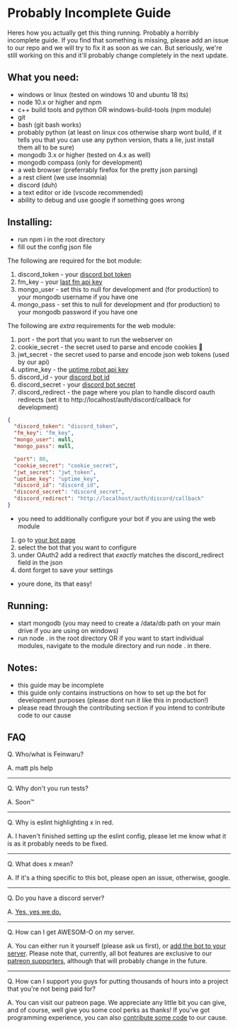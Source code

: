 # Probably Incomplete Guide

Heres how you actually get this thing running. Probably a horribly incomplete guide. If you find that something is missing, please add an issue to our repo and we will try to fix it as soon as we can.
But seriously, we're still working on this and it'll probably change completely in the next update.

## What you need:
- windows or linux (tested on windows 10 and ubuntu 18 lts)
- node 10.x or higher and npm
- c++ build tools and python OR windows-build-tools (npm module)
- git
- bash (git bash works)
- probably python (at least on linux cos otherwise sharp wont build, if it tells you that you can use any python version, thats a lie, just install them all to be sure)
- mongodb 3.x or higher (tested on 4.x as well)
- mongodb compass (only for development)
- a web browser (preferrably firefox for the pretty json parsing)
- a rest client (we use insomnia)
- discord (duh)
- a text editor or ide (vscode recommended)
- ability to debug and use google if something goes wrong

## Installing:
- run npm i in the root directory
- fill out the config json file

The following are required for the bot module:
1. discord_token - your [discord bot token](https://discordapp.com/developers/applications/)
1. fm_key - your [last fm api key](https://www.last.fm/api)
1. mongo_user - set this to null for development and (for production) to your mongodb username if you have one
1. mongo_pass - set this to null for development and (for production) to your mongodb password if you have one

The following are *extra* requirements for the web module:
1. port - the port that you want to run the webserver on
1. cookie_secret - the secret used to parse and encode cookies :cookie:
1. jwt_secret - the secret used to parse and encode json web tokens (used by our api)
1. uptime_key - the [uptime robot api key](https://uptimerobot.com/api)
1. discord_id - your [discord bot id](https://discordapp.com/developers/applications/)
1. discord_secret - your [discord bot secret](https://discordapp.com/developers/applications/)
1. discord_redirect - the page where you plan to handle discord oauth redirects (set it to http://localhost/auth/discord/callback for development)
```json
{
  "discord_token": "discord_token",
  "fm_key": "fm_key",
  "mongo_user": null,
  "mongo_pass": null,

  "port": 80,
  "cookie_secret": "cookie_secret",
  "jwt_secret": "jwt_token",
  "uptime_key": "uptime_key",
  "discord_id": "discord_id",
  "discord_secret": "discord_secret",
  "discord_redirect": "http://localhost/auth/discord/callback"
}

```
- you need to additionally configure your bot if you are using the web module

1. go to [your bot page](https://discordapp.com/developers/applications/)
1. select the bot that you want to configure
1. under OAuth2 add a redirect that *exactly* matches the discord_redirect field in the json
1. dont forget to save your settings

- youre done, its that easy!


## Running:
- start mongodb (you may need to create a /data/db path on your main drive if you are using on windows)
- run node . in the root directory OR if you want to start individual modules, navigate to the module directory and run node . in there.

## Notes:
- this guide may be incomplete
- this guide only contains instructions on how to set up the bot for development purposes (please dont run it like this in production!)
- please read through the contributing section if you intend to contribute code to our cause

## FAQ
Q. Who/what is Feinwaru?

A. matt pls help

***
Q. Why don't you run tests?

A. Soon:tm:

***
Q. Why is eslint highlighting x in red.

A. I haven't finished setting up the eslint config, please let me know what it is as it probably needs to be fixed.

***
Q. What does x mean?

A. If it's a thing specific to this bot, please open an issue, otherwise, google.

***
Q. Do you have a discord server?

A. [Yes, yes we do.](https://discord.feinwaru.com)

***
Q. How can I get AWESOM-O on my server.

A. You can either run it yourself (please ask us first), or [add the bot to your server](ask_matt_for_link). Please note that, currently, all bot features are exclusive to our [patreon supporters](https://www.patreon.com/awesomo), although that will probably change in the future.

***
Q. How can I support you guys for putting thousands of hours into a project that you're not being paid for?

A. You can visit our patreon page. We appreciate any little bit you can give, and of course, well give you some cool perks as thanks! If you've got programming experience, you can also [contribute some code](link_pending) to our cause.
